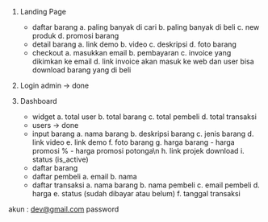 1. Landing Page
    - daftar barang
        a. paling banyak di cari
        b. paling banyak di beli
        c. new produk
        d. promosi barang
    - detail barang
        a. link demo
        b. video
        c. deskripsi
        d. foto barang
    - checkout
        a. masukkan email
        b. pembayaran
        c. invoice yang dikimkan ke email
        d. link invoice akan masuk ke web dan user bisa download barang yang di beli

2. Login admin -> done
3. Dashboard
    - widget
        a. total user
        b. total barang
        c. total pembeli
        d. total transaksi
    - users -> done
    - input barang
        a. nama barang
        b. deskripsi barang
        c. jenis barang
        d. link video
        e. link demo
        f. foto barang
        g. harga barang
            - harga promosi %
            - harga promosi potonga\n
        h. link projek download
        i. status (is_active)
    - daftar barang
    - daftar pembeli
        a. email 
        b. nama
    - daftar transaksi
        a. nama barang
        b. nama pembeli
        c. email pembeli
        d. harga
        e. status (sudah dibayar atau belum)
        f. tanggal transaksi

akun :
dev@gmail.com
password